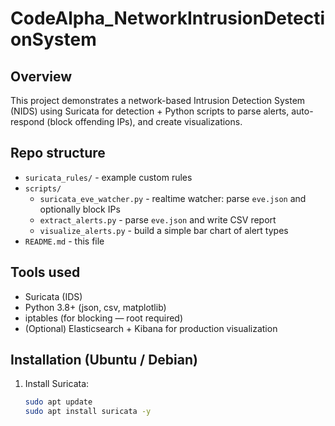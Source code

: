 # CodeAlpha_NetworkIntrusionDetectionSystem

## Overview
This project demonstrates a network-based Intrusion Detection System (NIDS) using Suricata for detection + Python scripts to parse alerts, auto-respond (block offending IPs), and create visualizations.

## Repo structure
- `suricata_rules/` - example custom rules
- `scripts/`
  - `suricata_eve_watcher.py` - realtime watcher: parse `eve.json` and optionally block IPs
  - `extract_alerts.py` - parse `eve.json` and write CSV report
  - `visualize_alerts.py` - build a simple bar chart of alert types
- `README.md` - this file

## Tools used
- Suricata (IDS)
- Python 3.8+ (json, csv, matplotlib)
- iptables (for blocking — root required)
- (Optional) Elasticsearch + Kibana for production visualization

## Installation (Ubuntu / Debian)
1. Install Suricata:
   ```bash
   sudo apt update
   sudo apt install suricata -y
